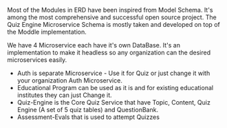 Most of the Modules in ERD have been inspired from Model Schema. It's among the most comprehensive and successful open source project. The Quiz Engine Microservice Schema is mostly taken and developed on top of the Moddle implementation.

We have 4 Microservice each have it's own DataBase. It's an implementation to make it headless so 
any organization can the desired microservices easily.

- Auth is separate Microservice - Use it for Quiz or just change it with your organization Auth Microservice.
- Educational Program can be used as it is and for existing educational institutes they can just Change it.
- Quiz-Engine is the Core Quiz Service that have Topic, Content, Quiz Engine (A set of 5 quiz tables) and QuestionBank.
- Assessment-Evals that is used to attempt Quizzes